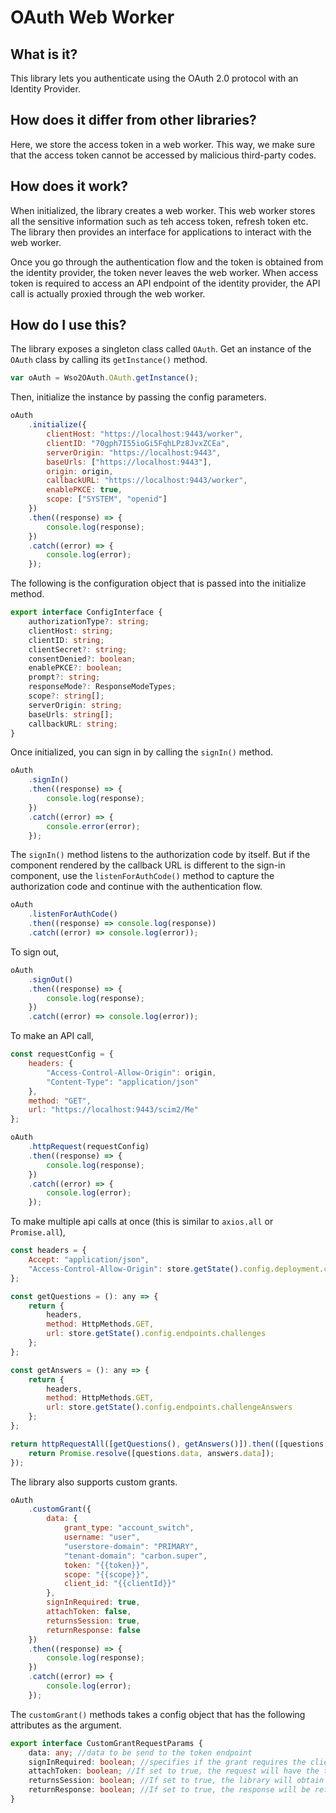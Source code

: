 # OAuth Web Worker

## What is it?

This library lets you authenticate using the OAuth 2.0 protocol with an Identity Provider.

## How does it differ from other libraries?

Here, we store the access token in a web worker. This way, we make sure that the access token cannot be accessed by malicious third-party codes.

## How does it work?

When initialized, the library creates a web worker. This web worker stores all the sensitive information such as teh access token, refresh token etc. The library then provides an interface for applications to interact with the web worker.

Once you go through the authentication flow and the token is obtained from the identity provider, the token never leaves the web worker. When access token is required to access an API endpoint of the identity provider, the API call is actually proxied through the web worker.

## How do I use this?

The library exposes a singleton class called `OAuth`. Get an instance of the `OAuth` class by calling its `getInstance()` method.

```javascript
var oAuth = Wso2OAuth.OAuth.getInstance();
```

Then, initialize the instance by passing the config parameters.

```javascript
oAuth
    .initialize({
        clientHost: "https://localhost:9443/worker",
        clientID: "70gph7I55ioGi5FqhLPz8JvxZCEa",
        serverOrigin: "https://localhost:9443",
        baseUrls: ["https://localhost:9443"],
        origin: origin,
        callbackURL: "https://localhost:9443/worker",
        enablePKCE: true,
        scope: ["SYSTEM", "openid"]
    })
    .then((response) => {
        console.log(response);
    })
    .catch((error) => {
        console.log(error);
    });
```

The following is the configuration object that is passed into the initialize method.

```typescript
export interface ConfigInterface {
    authorizationType?: string;
    clientHost: string;
    clientID: string;
    clientSecret?: string;
    consentDenied?: boolean;
    enablePKCE?: boolean;
    prompt?: string;
    responseMode?: ResponseModeTypes;
    scope?: string[];
    serverOrigin: string;
    baseUrls: string[];
    callbackURL: string;
}
```

Once initialized, you can sign in by calling the `signIn()` method.

```javascript
oAuth
    .signIn()
    .then((response) => {
        console.log(response);
    })
    .catch((error) => {
        console.error(error);
    });
```

The `signIn()` method listens to the authorization code by itself. But if the component rendered by the callback URL is different to the sign-in component, use the `listenForAuthCode()` method to capture the authorization code and continue with the authentication flow.

```javascript
oAuth
    .listenForAuthCode()
    .then((response) => console.log(response))
    .catch((error) => console.log(error));
```

To sign out,

```javascript
oAuth
    .signOut()
    .then((response) => {
        console.log(response);
    })
    .catch((error) => console.log(error));
```

To make an API call,

```javascript
const requestConfig = {
    headers: {
        "Access-Control-Allow-Origin": origin,
        "Content-Type": "application/json"
    },
    method: "GET",
    url: "https://localhost:9443/scim2/Me"
};

oAuth
    .httpRequest(requestConfig)
    .then((response) => {
        console.log(response);
    })
    .catch((error) => {
        console.log(error);
    });
```

To make multiple api calls at once (this is similar to `axios.all` or `Promise.all`),

```javascript
const headers = {
    Accept: "application/json",
    "Access-Control-Allow-Origin": store.getState().config.deployment.clientHost
};

const getQuestions = (): any => {
    return {
        headers,
        method: HttpMethods.GET,
        url: store.getState().config.endpoints.challenges
    };
};

const getAnswers = (): any => {
    return {
        headers,
        method: HttpMethods.GET,
        url: store.getState().config.endpoints.challengeAnswers
    };
};

return httpRequestAll([getQuestions(), getAnswers()]).then(([questions, answers]) => {
    return Promise.resolve([questions.data, answers.data]);
});
```

The library also supports custom grants.

```javascript
oAuth
    .customGrant({
        data: {
            grant_type: "account_switch",
            username: "user",
            "userstore-domain": "PRIMARY",
            "tenant-domain": "carbon.super",
            token: "{{token}}",
            scope: "{{scope}}",
            client_id: "{{clientId}}"
        },
        signInRequired: true,
        attachToken: false,
        returnsSession: true,
        returnResponse: false
    })
    .then((response) => {
        console.log(response);
    })
    .catch((error) => {
        console.log(error);
    });
```

The `customGrant()` methods takes a config object that has the following attributes as the argument.

```typescript
export interface CustomGrantRequestParams {
    data: any; //data to be send to the token endpoint
    signInRequired: boolean; //specifies if the grant requires the client to have been already authenticated
    attachToken: boolean; //If set to true, the request will have the token sent with the Authorization header field.
    returnsSession: boolean; //If set to true, the library will obtain the authentication session information from the response and store it in the web worker
    returnResponse: boolean; //If set to true, the response will be returned to the user
}
```
